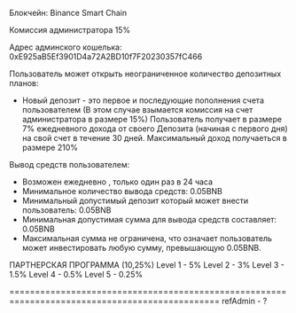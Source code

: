 Блокчейн:
Binance Smart Chain

Комиссия администратора 15%

Адрес админского кошелька:
0xE925aB5Ef3901D4a72A2BD10f7F20230357fC466

Пользователь может открыть неограниченное количество депозитных планов:
- Новый депозит - это первое и последующие пополнения счета пользователем
(В этом случае взымается комиссия на счет администратора в размере 15%)
Пользователь получает в размере 7% ежедневного дохода от своего Депозита (начиная с первого дня) 
на свой счет в течение 30 дней. Максимальный доход получаеться в размере 210%


Вывод средств пользователем:
- Возможен ежедневно , только один раз в 24 часа
- Минимальное количество вывода средств: 0.05BNB
- Минимальный допустимый депозит который может внести пользователь:
0.05BNB
- Минимальная допустимая сумма для вывода средств составляет: 0.05BNB
- Максимальная сумма не ограничена, что означает пользователь может инвестировать любую сумму, превышающую 0.05BNB.


ПАРТНЕРСКАЯ ПРОГРАММА (10,25%)
Level 1 - 5%
Level 2 - 3%
Level 3 - 1.5%
Level 4 - 0.5%
Level 5 - 0.25%

===============================================================================================
refAdmin - ?
